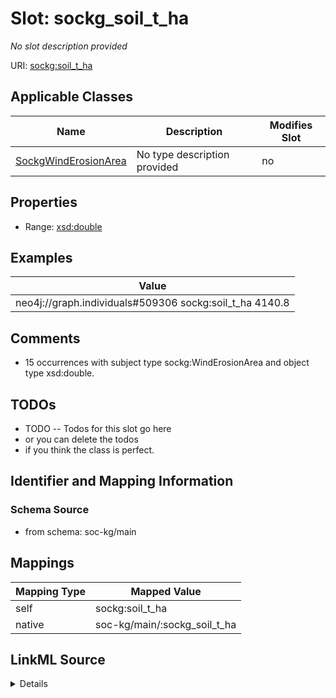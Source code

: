 

# Slot: sockg_soil_t_ha


_No slot description provided_





URI: [sockg:soil_t_ha](http://www.semanticweb.org/sockg/ontologies/2024/0/soil-carbon-ontology/soil_t_ha)



<!-- no inheritance hierarchy -->





## Applicable Classes

| Name | Description | Modifies Slot |
| --- | --- | --- |
| [SockgWindErosionArea](../classes/SockgWindErosionArea.md) | No type description provided |  no  |







## Properties

* Range: [xsd:double](http://www.w3.org/2001/XMLSchema#double)






## Examples

| Value |
| --- |
| neo4j://graph.individuals#509306 sockg:soil_t_ha 4140.8 |

## Comments

* 15 occurrences with subject type sockg:WindErosionArea and object type xsd:double.

## TODOs

* TODO -- Todos for this slot go here
* or you can delete the todos
* if you think the class is perfect.

## Identifier and Mapping Information







### Schema Source


* from schema: soc-kg/main




## Mappings

| Mapping Type | Mapped Value |
| ---  | ---  |
| self | sockg:soil_t_ha |
| native | soc-kg/main/:sockg_soil_t_ha |




## LinkML Source

<details>
```yaml
name: sockg_soil_t_ha
description: No slot description provided
todos:
- TODO -- Todos for this slot go here
- or you can delete the todos
- if you think the class is perfect.
comments:
- 15 occurrences with subject type sockg:WindErosionArea and object type xsd:double.
examples:
- value: neo4j://graph.individuals#509306 sockg:soil_t_ha 4140.8
from_schema: soc-kg/main
rank: 1000
slot_uri: sockg:soil_t_ha
alias: sockg_soil_t_ha
domain_of:
- sockg_WindErosionArea
range: double

```
</details>